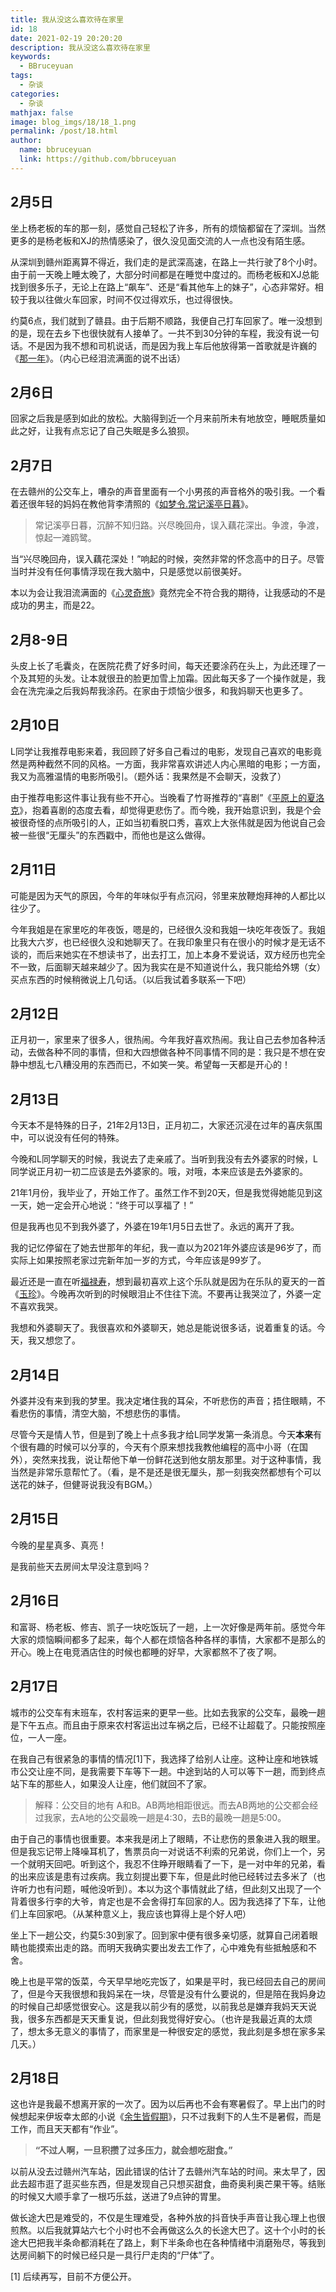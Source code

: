 ```yaml
---
title: 我从没这么喜欢待在家里
id: 18
date: 2021-02-19 20:20:20
description: 我从没这么喜欢待在家里
keywords: 
  - BBruceyuan
tags: 
  - 杂谈
categories: 
  - 杂谈
mathjax: false
image: blog_imgs/18/18_1.png
permalink: /post/18.html
author: 
  name: bbruceyuan
  link: https://github.com/bbruceyuan
---
```


## 2月5日
坐上杨老板的车的那一刻，感觉自己轻松了许多，所有的烦恼都留在了深圳。当然更多的是杨老板和XJ的热情感染了，很久没见面交流的人一点也没有陌生感。

从深圳到赣州距离算不得近，我们走的是武深高速，在路上一共行驶了8个小时。由于前一天晚上睡太晚了，大部分时间都是在睡觉中度过的。而杨老板和XJ总能找到很多乐子，无论上在路上“飙车”、还是“看其他车上的妹子”，心态非常好。相较于我以往做火车回家，时间不仅过得欢乐，也过得很快。

约莫6点，我们就到了赣县。由于后期不顺路，我便自己打车回家了。唯一没想到的是，现在去乡下也很快就有人接单了。一共不到30分钟的车程，我没有说一句话。不是因为我不想和司机说话，而是因为我上车后他放得第一首歌就是许巍的《[那一年](https://music.163.com/#/song?id=406730280)》。（内心已经泪流满面的说不出话）

## 2月6日
回家之后我是感到如此的放松。大脑得到近一个月来前所未有地放空，睡眠质量如此之好，让我有点忘记了自己失眠是多么狼狈。

## 2月7日
在去赣州的公交车上，嘈杂的声音里面有一个小男孩的声音格外的吸引我。一个看着还很年轻的妈妈在教他背李清照的《[如梦令.常记溪亭日暮](https://baike.baidu.com/item/%E5%A6%82%E6%A2%A6%E4%BB%A4%C2%B7%E5%B8%B8%E8%AE%B0%E6%BA%AA%E4%BA%AD%E6%97%A5%E6%9A%AE/2508753?fromtitle=%E5%A6%82%E6%A2%A6%E4%BB%A4&fromid=16549201)》。
> 常记溪亭日暮，沉醉不知归路。兴尽晚回舟，误入藕花深出。争渡，争渡，惊起一滩鸥鹭。

当“兴尽晚回舟，误入藕花深处！”响起的时候，突然非常的怀念高中的日子。尽管当时并没有任何事情浮现在我大脑中，只是感觉以前很美好。

本以为会让我泪流满面的《[心灵奇旅](https://movie.douban.com/subject/24733428/)》竟然完全不符合我的期待，让我感动的不是成功的男主，而是22。

## 2月8-9日
头皮上长了毛囊炎，在医院花费了好多时间，每天还要涂药在头上，为此还理了一个及其短的头发。让本就很丑的脸更加雪上加霜。因此每天多了一个操作就是，我会在洗完澡之后我妈帮我涂药。在家由于烦恼少很多，和我妈聊天也更多了。


## 2月10日
L同学让我推荐电影来着，我回顾了好多自己看过的电影，发现自己喜欢的电影竟然是两种截然不同的风格。一方面，我非常喜欢讲述人内心黑暗的电影；一方面，我又为高雅温情的电影所吸引。（题外话：我果然是不会聊天，没救了）

由于推荐电影这件事让我有些不开心。当晚看了竹哥推荐的“喜剧”《[平原上的夏洛克](https://movie.douban.com/subject/33400376/)》，抱着喜剧的态度去看，却觉得更悲伤了。而今晚，我开始意识到，我是个会被很奇怪的点所吸引的人，正如当初看脱口秀，喜欢上大张伟就是因为他说自己会被一些很“无厘头”的东西戳中，而他也是这么做得。


## 2月11日
可能是因为天气的原因，今年的年味似乎有点沉闷，邻里来放鞭炮拜神的人都比以往少了。

今年我姐是在家里吃的年夜饭，嗯是的，已经很久没和我姐一块吃年夜饭了。我姐比我大六岁，也已经很久没和她聊天了。在我印象里只有在很小的时候才是无话不谈的，而后来她实在不想读书了，出去打工，加上本身不爱说话，双方经历也完全不一致，后面聊天越来越少了。因为我实在是不知道说什么，我只能给外甥（女）买点东西的时候稍微说上几句话。（以后我试着多联系一下吧）

## 2月12日
正月初一，家里来了很多人，很热闹。今年我好喜欢热闹。我让自己去参加各种活动，去做各种不同的事情，但和大四想做各种不同事情不同的是：我只是不想在安静中想乱七八糟没用的东西而已，不如笑一笑。希望每一天都是开心的！

## 2月13日
今天本不是特殊的日子，21年2月13日，正月初二，大家还沉浸在过年的喜庆氛围中，可以说没有任何的特殊。

今晚和L同学聊天的时候，我说去了走亲戚了。当听到我没有去外婆家的时候，L同学说正月初一初二应该是去外婆家的。哦，对哦，本来应该是去外婆家的。

21年1月份，我毕业了，开始工作了。虽然工作不到20天，但是我觉得她能见到这一天，她一定会开心地说：“终于可以享福了！”

但是我再也见不到我外婆了，外婆在19年1月5日去世了。永远的离开了我。

我的记忆停留在了她去世那年的年纪，我一直以为2021年外婆应该是96岁了，而实际上如果按照老家过完新年加一岁的方式，今年应该是99岁了。

最近还是一直在听[福禄寿](https://music.163.com/#/artist?id=29393033)，想到最初喜欢上这个乐队就是因为在乐队的夏天的一首《[玉珍](https://music.163.com/#/song?id=1412597751)》。今晚再次听到的时候眼泪止不住往下流。不要再让我哭泣了，外婆一定不喜欢我哭。

我想和外婆聊天了。我很喜欢和外婆聊天，她总是能说很多话，说着重复的话。今天，我又想您了。

## 2月14日
外婆并没有来到我的梦里。我决定堵住我的耳朵，不听悲伤的声音；捂住眼睛，不看悲伤的事情，清空大脑，不想悲伤的事情。

尽管今天是情人节，但是到了晚上十点多我才给L同学发第一条消息。今天**本来**有个很有趣的时候可以分享的，今天有个原来想找我教他编程的高中小哥（在国外），突然来找我，说让帮他下单一份鲜花送到他女朋友那里。对于这种事情，我当然是非常乐意帮忙了。（看，是不是还是很无厘头，那一刻我突然都想有个可以送花的妹子，但健哥说我没有BGM。）


## 2月15日
今晚的星星真多、真亮！

是我前些天去房间太早没注意到吗？

## 2月16日
和富哥、杨老板、修吉、凯子一块吃饭玩了一趟，上一次好像是两年前。感觉今年大家的烦恼瞬间都多了起来，每个人都在烦恼各种各样的事情，大家都不是那么的开心。晚上在电竞酒店住的时候也都睡的好早，大家都熬不了夜了啊。

## 2月17日
城市的公交车有末班车，农村客运来的更早一些。比如去我家的公交车，最晚一趟是下午五点。而且由于原来农村客运出过车祸之后，已经不让超载了。只能按照座位，一人一座。

在我自己有很紧急的事情的情况[1]下，我选择了给别人让座。这种让座和地铁城市公交让座不同，是我需要下车等下一趟。中途到站的人可以等下一趟，而到终点站下车的那些人，如果没人让座，他们就回不了家。
> 解释：公交目的地有 A和B。AB两地相距很远。而去AB两地的公交都会经过我家，去A地的公交最晚一趟是4:30，去B的最晚一趟是5:00。

由于自己的事情也很重要。本来我是闭上了眼睛，不让悲伤的景象进入我的眼里。但是我忘记带上降噪耳机了，售票员向一对说话不利索的兄弟说，你们上一个，另一个就明天回吧。听到这个，我忍不住睁开眼睛看了一下，是一对中年的兄弟，看的出来应该是患有过疾病。我立刻提出要下车，但是此时他已经转过去多米了（也许听力也有问题，喊他没听到）。本以为这个事情就此了结，但此刻又出现了一个背着很多行李的大爷，肯定也是不会舍得打车回家的人。因为我选择了下车，让他们上车回家吧。（从某种意义上，我应该也算得上是个好人吧）

坐上下一趟公交，约莫5:30到家了。回到家中便有很多亲切感，就算自己闭着眼睛也能摸索出走的路。而明天我确实要出发去工作了，心中难免有些抵触感和不舍。

晚上也是平常的饭菜，今天早早地吃完饭了，如果是平时，我已经回去自己的房间了，但是今天我很想和我妈呆在一块，尽管是没有什么要说的，但是陪在我妈身边的时候自己却感觉很安心。这是我以前少有的感觉，以前我总是嫌弃我妈天天说我，很多东西都是天天重复说，但此刻我觉得好安心。（也许是我最近真的太烦了，想太多无意义的事情了，而家里是一种很安定的感觉，我此刻是多想在家多呆几天。）


## 2月18日
这也许是我最不想离开家的一次了。因为以后再也不会有寒暑假了。早上出门的时候想起来伊坂幸太郎的小说《[余生皆假期](https://book.douban.com/subject/25892399/)》，只不过我剩下的人生不是暑假，而是工作，而且天天都有“作业”。


> **“不过人啊，一旦积攒了过多压力，就会想吃甜食。”**

以前从没去过赣州汽车站，因此错误的估计了去赣州汽车站的时间。来太早了，因此去超市逛了逛买些东西，但是发现自己只想买甜食，曲奇奥利奥芒果干等。结账的时候又大顺手拿了一根巧乐兹，送进了9点钟的胃里。

做长途大巴是难受的，不仅是生理难受，各种外放的抖音快手声音让我心理上也很煎熬。以后我就算站六七个小时也不会再做这么久的长途大巴了。这十个小时的长途大巴把我半条命都消耗在了路上，剩下半条命也在各种情绪中消磨殆尽，等我到达房间躺下的时候已经只是一具行尸走肉的“尸体”了。


[1] 后续再写，目前不方便公开。